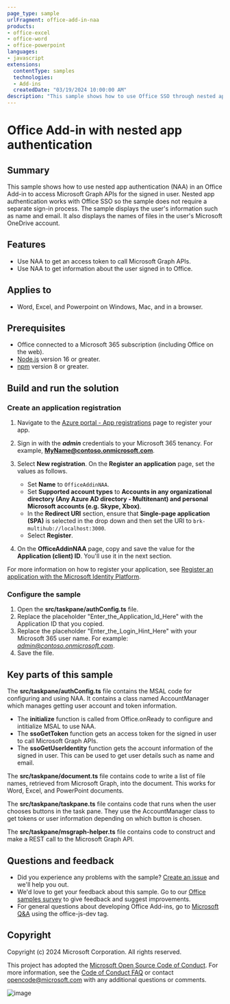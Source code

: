 ```yaml
---
page_type: sample
urlFragment: office-add-in-naa
products:
- office-excel
- office-word
- office-powerpoint
languages:
- javascript
extensions:
  contentType: samples
  technologies:
  - Add-ins
  createdDate: "03/19/2024 10:00:00 AM"
description: "This sample shows how to use Office SSO through nested app authentication."
---
```


# Office Add-in with nested app authentication

## Summary

This sample shows how to use nested app authentication (NAA) in an Office Add-in to access Microsoft Graph APIs for the signed in user. Nested app authentication works with Office SSO so the sample does not require a separate sign-in process. The sample displays the user's information such as name and email. It also displays the names of files in the user's Microsoft OneDrive account.

## Features

- Use NAA to get an access token to call Microsoft Graph APIs.
- Use NAA to get information about the user signed in to Office.

## Applies to

- Word, Excel, and Powerpoint on Windows, Mac, and in a browser.

## Prerequisites

- Office connected to a Microsoft 365 subscription (including Office on the web).
- [Node.js](https://nodejs.org/) version 16 or greater.
- [npm](https://docs.npmjs.com/downloading-and-installing-node-js-and-npm) version 8 or greater.

## Build and run the solution

### Create an application registration

1. Navigate to the [Azure portal - App registrations](https://go.microsoft.com/fwlink/?linkid=2083908) page to register your app.
1. Sign in with the ***admin*** credentials to your Microsoft 365 tenancy. For example, **MyName@contoso.onmicrosoft.com**.
1. Select **New registration**. On the **Register an application** page, set the values as follows.

    - Set **Name** to `OfficeAddinNAA`.
    - Set **Supported account types** to **Accounts in any organizational directory (Any Azure AD directory - Multitenant) and personal Microsoft accounts (e.g. Skype, Xbox)**.
    - In the **Redirect URI** section, ensure that **Single-page application (SPA)** is selected in the drop down and then set the URI to `brk-multihub://localhost:3000`.
    - Select **Register**.

1. On the **OfficeAddinNAA** page, copy and save the value for the **Application (client) ID**. You'll use it in the next section.

For more information on how to register your application, see [Register an application with the Microsoft Identity Platform](https://learn.microsoft.com/graph/auth-register-app-v2).

### Configure the sample

1. Open the **src/taskpane/authConfig.ts** file.
1. Replace the placeholder "Enter_the_Application_Id_Here" with the Application ID that you copied.
1. Replace the placeholder "Enter_the_Login_Hint_Here" with your Microsoft 365 user name. For example: *<admin@contoso.onmicrosoft.com>*.
1. Save the file.

## Key parts of this sample

The **src/taskpane/authConfig.ts** file contains the MSAL code for configuring and using NAA. It contains a class named AccountManager which manages getting user account and token information.

- The **initialize** function is called from Office.onReady to configure and intitialize MSAL to use NAA.
- The **ssoGetToken** function gets an access token for the signed in user to call Microsoft Graph APIs.
- The **ssoGetUserIdentity** function gets the account information of the signed in user. This can be used to get user details such as name and email.

The **src/taskpane/document.ts** file contains code to write a list of file names, retrieved from Microsoft Graph, into the document. This works for Word, Excel, and PowerPoint documents.

The **src/taskpane/taskpane.ts** file contains code that runs when the user chooses buttons in the task pane. They use the AccountManager class to get tokens or user information depending on which button is chosen.

The **src/taskpane/msgraph-helper.ts** file contains code to construct and make a REST call to the Microsoft Graph API.

## Questions and feedback

- Did you experience any problems with the sample? [Create an issue](https://github.com/OfficeDev/Office-Add-in-samples/issues/new/choose) and we'll help you out.
- We'd love to get your feedback about this sample. Go to our [Office samples survey](https://aka.ms/OfficeSamplesSurvey) to give feedback and suggest improvements.
- For general questions about developing Office Add-ins, go to [Microsoft Q&A](https://learn.microsoft.com/answers/topics/office-js-dev.html) using the office-js-dev tag.

## Copyright

Copyright (c) 2024 Microsoft Corporation. All rights reserved.

This project has adopted the [Microsoft Open Source Code of Conduct](https://opensource.microsoft.com/codeofconduct/). For more information, see the [Code of Conduct FAQ](https://opensource.microsoft.com/codeofconduct/faq/) or contact [opencode@microsoft.com](mailto:opencode@microsoft.com) with any additional questions or comments.

![image](https://pnptelemetry.azurewebsites.net/pnp-officeaddins/samples/office-wxp-naa)
